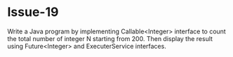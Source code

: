 # Issue-19
Write a Java program by implementing Callable&lt;Integer> interface to count the total number of integer N starting from 200. Then display the result using Future&lt;Integer> and ExecuterService interfaces.
